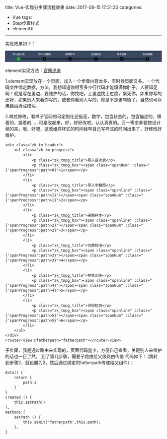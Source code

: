 title: Vue-实现分步骤流程效果
date: 2017-08-15 17:31:30
categories:
- Vue
tags:
- Step步骤样式
- elementUI
---

实现效果如下：

![](/images/posts/vue/step01.png)

element实现方法：[官网通道](http://element.eleme.io/#/zh-CN/component/steps)
<!-- more -->
1.element实现放在一个页面，加入一个步骤内容太多，有时候页面又多。一个代码文件绑定数据，方法，我想知道你得写多少行代码才能填满你肚子，人要知足啊！就是写在里边，要维护的话，你找吧，土里边找土疙瘩，累死你，如果你写的还好，如果别人来看你写的，或者你看别人写的，你是不是该骂街了。当然也可以用路由拆成模块。

2.样式修改，看样子官网的可定制化还挺高，数字，包含状态的，包含描述的，横着的，竖着的……可是改起来，好，好好改吧，认认真真的。万一需求非要按设计稿的来，哦，好吧，这改组件样式的时间我早自己写样式的时间出来了，好修改好维护。

```
<div class="zk_tm_header">
    <ul class="zk_tm_progress">
        <li>
            <p class="zk_tmpg_title">导入座次表</p>
            <p class="zk_tmpg_box"><span class="spanNum" :class="{'spanProgress':path>0}">1</span></p>
        </li>
        <li>
            <p class="zk_tmpg_title">导入学籍照</p>
            <p class="zk_tmpg_box"><span class="spanline" :class="{'spanProgress':path>1}"></span><span class="spanNum" :class="{'spanProgress':path>1}">2</span></p>
        </li>
        <li>
            <p class="zk_tmpg_title">采集样本</p>
            <p class="zk_tmpg_box"><span class="spanline" :class="{'spanProgress':path>2}"></span><span class="spanNum" :class="{'spanProgress':path>2}">3</span></p>
        </li>
        <li>
            <p class="zk_tmpg_title">位置校准</p>
            <p class="zk_tmpg_box"><span class="spanline" :class="{'spanProgress':path>3}"></span><span class="spanNum" :class="{'spanProgress':path>3}">4</span></p>
        </li>
        <li>
            <p class="zk_tmpg_title">样本训练</p>
            <p class="zk_tmpg_box"><span class="spanline" :class="{'spanProgress':path>4}"></span><span class="spanNum" :class="{'spanProgress':path>4}">5</span></p>
        </li>
        <li>
            <p class="zk_tmpg_title">识别检测</p>
            <p class="zk_tmpg_box"><span class="spanline" :class="{'spanProgress':path>5}"></span><span class="spanNum" :class="{'spanProgress':path>5}">6</span></p>
        </li>
    </ul>
</div>
<router-view @fatherpath="fatherpath"></router-view>
```
子步骤，我是通过路由来实现的，页面代码量少，方便自己查看，关键别人来维护的话也一目了然。
到了第几步骤，需要子路由给父级路由传值
代码如下：（跳转到步骤2，就设置为2，然后通过绑定的fatherpath传递给父组件）；

```
data() {
    return {
        path:1
    }
}
created () {
    this.setPath()
},
methods:{
    setPath () {
        this.$emit('fatherpath',this.path);
    },
}
```
